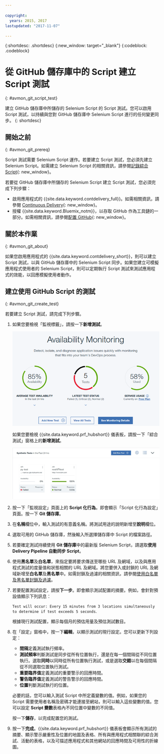```yaml
---

copyright:
  years: 2015, 2017
lastupdated: "2017-11-07"

---
```


{:shortdesc: .shortdesc}
{:new_window: target="_blank"}
{:codeblock: .codeblock}

# 從 GitHub 儲存庫中的 Script 建立 Script 測試
{: #avmon_git_script_test}

建立 GitHub 儲存庫中所儲存的 Selenium Script 的 Script 測試。您可以啟用 Script 測試，以持續與您對 GitHub 儲存庫中 Selenium Script 進行的任何變更同步。
{: shortdesc}

## 開始之前
{: #avmon_git_prereq}

Script 測試需要 Selenium Script 運作。若要建立 Script 測試，您必須先建立 Selenium Script。如需建立 Selenium Script 的相關資訊，請參閱[記錄綜合 Script](http://www.ibm.com/support/knowledgecenter/SSMKFH/com.ibm.apmaas.doc/install/admin_syn_record_script.htm "（在新分頁或視窗中開啟）"){: new_window}。

若要從 GitHub 儲存庫中所儲存的 Selenium Script 建立 Script 測試，您必須完成下列步驟：

-   啟用應用程式的 {{site.data.keyword.contdelivery_full}}。如需相關資訊，請參閱 [Continuous Delivery](../ContinuousDelivery/index.html "（在新分頁或視窗中開啟）"){: new_window}。
-   授權 {{site.data.keyword.Bluemix_notm}}，以存取 GitHub 作為工具鏈的一部分。如需相關資訊，請參閱[配置 GitHub](../ContinuousDelivery/toolchains_integrations.html#github "（在新分頁或視窗中開啟）"){: new_window}。

## 關於本作業
{: #avmon_git_about}

如果您啟用應用程式的 {{site.data.keyword.contdelivery_short}}，則可以建立 Script 測試，以與 GitHub 儲存庫中的 Selenium Script 同步。如果您建立可模擬應用程式使用者的 Selenium Script，則可以定期執行 Script 測試來測試應用程式的效能，以回應模擬使用者動作。

## 建立使用 GitHub Script 的測試
{: #avmon_git_create_test}

若要建立 Script 測試，請完成下列步驟。

1.  如果您要檢視「監視標籤」，請按一下**新增測試**。

    ![Cloud Foundry 應用程式的「監視」標籤。](images/avmon_tab.png)

    如果您要檢視 {{site.data.keyword.prf_hubshort}} 儀表板，請按一下「綜合測試」窗格上的**新增測試**。

    ![「綜合測試」窗格上的「新增測試」按鈕。](images/syn_tests_pane.jpg)

2.  按一下「監視設定」頁面上的 **Script 化行為**。即會顯示「Script 化行為設定」頁面。按一下 **Git 儲存庫**。
3.  在**名稱**欄位中，輸入測試的有意義名稱。將測試用途的說明新增至**說明**欄位。
4.  選取可用的 GitHub 儲存庫，然後輸入所選擇儲存庫中 Script 的檔案路徑。
5.  若要確定測試持續使用 **Git 儲存庫**中的最新版 Selenium Script，請選取**使用 Delivery Pipeline 自動同步 Script**。
6.  使用**黑名單**及**白名單**，來指定要將要求傳送至哪些 URL 及網域，以及與應用程式測試的度量值和狀態相關的 URL 及網域。將您要併入或封鎖的 URL 及網域新增至**白名單**及**黑名單**中。如需封鎖及過濾的相關資訊，請參閱[使用白名單及黑名單封鎖及過濾](avmon_whitelist_blacklist.html#avmon_whitelist_blacklist "使用白名單及黑名單來決定要將要求傳送至哪些資源，以及與應用程式測試的度量值和狀態相關的資源。白名單及黑名單僅適用於網頁及 Script 化行為測試。")。
7.  若要配置測試設定，請按**下一步**。即會顯示測試配置的摘要。例如，會針對預設值顯示下列訊息：

    ``Test will occur: Every 15 minutes from 3 locations simultaneously to determine if test exceeds 5 seconds``.

    根據現行測試配置，顯示每個月的預估用量及預估測試數目。

8.  在「設定」窗格中，按一下**編輯**，以顯示測試的現行設定。您可以更新下列設定：
    - **間隔**定義測試執行頻率。
    - **測試頻率**判斷測試是同步從所有位置執行，還是在每一個間隔從不同位置執行。選取**同時**以同時從所有位置執行測試，或是選取**交錯**以在每個間隔從不同選取位置執行測試。
    - **重要臨界值**定義測試的重要警示的回應時間。
    - **警告臨界值**定義測試的警告警示的回應時間。
    - **位置**判斷測試執行的位置。

    必要的話，您可以輸入測試 Script 中所定義變數的值。例如，如果您的 Script 需要使用者名稱及密碼才能連接至網站，則可以輸入這些變數的值。您可以設定 **Script 變數**表格內不同位置中變數的不同值。

    按一下**儲存**，以完成配置您的測試。

9.  按一下**完成**。{{site.data.keyword.prf_hubshort}} 儀表板會顯示所有測試的摘要、顯示警示嚴重性及位置的地圖及表格、所有與應用程式相關聯的綜合測試、活動的表格，以及可描述應用程式和其他網站的回應時間及可用性的折線圖。

